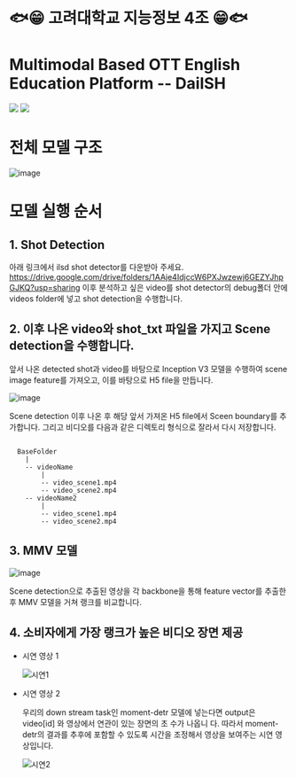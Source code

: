 # 🐟😁 고려대학교 지능정보 4조 😁🐟

# Multimodal Based OTT English Education Platform -- DailSH 



<a href="https://pytorch.org/"><img src="https://img.shields.io/badge/PyTorch-v2.00+-red.svg?logo=PyTorch&style=for-the-badge" /></a>
<a href="#"><img src="https://img.shields.io/badge/python-v3.9+-blue.svg?logo=python&style=for-the-badge" /></a>

# 전체 모델 구조

![image](https://github.com/2023inisw04/inisw04project/assets/35323806/bfce895c-4230-4146-bdf2-e748a6a452ab)

# 모델 실행 순서

## 1. Shot Detection
아래 링크에서 ilsd shot detector를 다운받아 주세요.
https://drive.google.com/drive/folders/1AAje4IdjccW6PXJwzewj6GEZYJhpGJKQ?usp=sharing
이후 분석하고 싶은 video를 shot detector의 debug폴더 안에 videos folder에 넣고 shot detection을 수행합니다.

## 2. 이후 나온 video와 shot_txt 파일을 가지고 Scene detection을 수행합니다.

앞서 나온 detected shot과 video를 바탕으로 Inception V3 모델을 수행하여 scene image feature를 가져오고, 이를 바탕으로 H5 file을 만듭니다.

![image](https://github.com/2023inisw04/inisw04project/assets/35323806/b94f580a-4088-47f3-8522-d40177323676)


Scene detection 이후 나온 후 해당 앞서 가져온 H5 file에서 Sceen boundary를 추가합니다. 그리고 비디오를 다음과 같은 디렉토리 형식으로 잘라서 다시 저장합니다.

<pre><code>
  BaseFolder
    |
    -- videoName
        |
        -- video_scene1.mp4
        -- video_scene2.mp4
    -- videoName2
        |
        -- video_scene1.mp4
        -- video_scene2.mp4
</code></pre>

## 3. MMV 모델

![image](https://github.com/2023inisw04/inisw04project/assets/35323806/a3201231-558d-4f51-94ce-51848bd5f1e2)


Scene detection으로 추출된 영상을 각 backbone을 통해 feature vector를 추출한 후 MMV 모델을 거쳐 랭크를 비교합니다.

## 4. 소비자에게 가장 랭크가 높은 비디오 장면 제공

- 시연 영상 1

  ![시연1](https://github.com/2023inisw04/inisw04project/assets/104895119/1e0e80ed-69c3-4027-a9b9-00b107bff57d)


- 시연 영상 2

  우리의 down stream task인 moment-detr 모델에 넣는다면 output은 video[id] 와 영상에서 연관이 있는 장면의 초 수가 나옵니     다. 따라서 moment-detr의 결과를 추후에 포함할 수 있도록 시간을 조정해서 영상을 보여주는 시연 영상입니다.

  ![시연2](https://github.com/2023inisw04/inisw04project/assets/104895119/941d44bc-30ec-4cad-9f45-6c4a709c8940)


  


